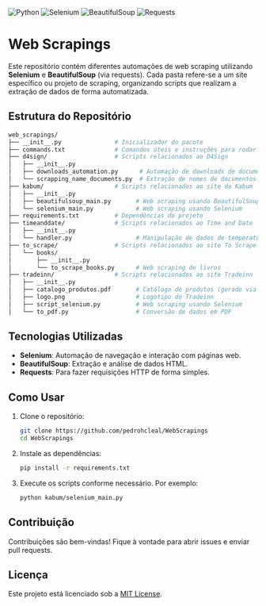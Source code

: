 ![Python](https://img.shields.io/badge/Python-3.8%2B-blue)
![Selenium](https://img.shields.io/badge/Selenium-4.0%2B-brightgreen)
![BeautifulSoup](https://img.shields.io/badge/BeautifulSoup-4.10%2B-blue)
![Requests](https://img.shields.io/badge/Requests-2.28%2B-blue)

# Web Scrapings

Este repositório contém diferentes automações de web scraping utilizando **Selenium** e **BeautifulSoup** (via requests). Cada pasta refere-se a um site específico ou projeto de scraping, organizando scripts que realizam a extração de dados de forma automatizada.

## Estrutura do Repositório

```bash
web_scrapings/
├── __init__.py               # Inicializador do pacote
├── commands.txt              # Comandos úteis e instruções para rodar os scripts
├── d4sign/                   # Scripts relacionados ao D4Sign
│   ├── __init__.py
│   ├── downloads_automation.py      # Automação de downloads de documentos
│   └── scrapping_name_documents.py  # Extração de nomes de documentos
├── kabum/                    # Scripts relacionados ao site da Kabum
│   ├── __init__.py
│   ├── beautifulsoup_main.py       # Web scraping usando BeautifulSoup
│   └── selenium_main.py            # Web scraping usando Selenium
├── requirements.txt          # Dependências do projeto
├── timeanddate/              # Scripts relacionados ao Time and Date
│   ├── __init__.py
│   └── handler.py                  # Manipulação de dados de temperatura e data
├── to_scrape/                # Scripts relacionados ao site To Scrape
│   └── books/
│       ├── __init__.py
│       └── to_scrape_books.py      # Web scraping de livros
├── tradeinn/                 # Scripts relacionados ao site Tradeinn
│   ├── __init__.py
│   ├── catalogo_produtos.pdf       # Catálogo de produtos (gerado via scraping)
│   ├── logo.png                    # Logotipo do Tradeinn
│   ├── script_selenium.py          # Web scraping usando Selenium
│   └── to_pdf.py                   # Conversão de dados em PDF
```

## Tecnologias Utilizadas

- **Selenium**: Automação de navegação e interação com páginas web.
- **BeautifulSoup**: Extração e análise de dados HTML.
- **Requests**: Para fazer requisições HTTP de forma simples.
  
## Como Usar

1. Clone o repositório:
   ```bash
   git clone https://github.com/pedrohcleal/WebScrapings
   cd WebScrapings
   ```

2. Instale as dependências:
   ```bash
   pip install -r requirements.txt
   ```

3. Execute os scripts conforme necessário. Por exemplo:
   ```bash
   python kabum/selenium_main.py
   ```

## Contribuição

Contribuições são bem-vindas! Fique à vontade para abrir issues e enviar pull requests.

## Licença

Este projeto está licenciado sob a [MIT License](LICENSE).

